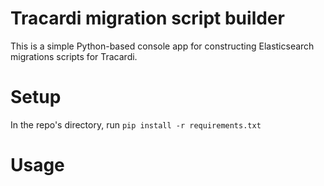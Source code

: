 # Tracardi migration script builder
This is a simple Python-based console app for constructing Elasticsearch migrations scripts for Tracardi.

# Setup
In the repo's directory, run ```pip install -r requirements.txt```

# Usage

